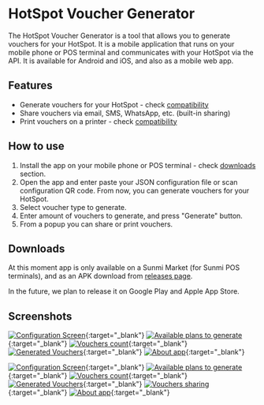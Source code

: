 # HotSpot Voucher Generator

The HotSpot Voucher Generator is a tool that allows you to generate vouchers for your HotSpot. 
It is a mobile application that runs on your mobile phone or POS terminal and communicates with your HotSpot via the API.
It is available for Android and iOS, and also as a mobile web app.

## Features

* Generate vouchers for your HotSpot - check [compatibility](/hotspot-voucher-generator/compatibility)
* Share vouchers via email, SMS, WhatsApp, etc. (built-in sharing)
* Print vouchers on a printer - check [compatibility](/hotspot-voucher-generator/compatibility)

## How to use

1. Install the app on your mobile phone or POS terminal - check [downloads](#downloads) section.
2. Open the app and enter paste your JSON configuration file or scan configuration QR code. From now, you can generate vouchers for your HotSpot.
3. Select voucher type to generate.
4. Enter amount of vouchers to generate, and press "Generate" button.
5. From a popup you can share or print vouchers.

## Downloads

At this moment app is only available on a Sunmi Market (for Sunmi POS terminals), and as an APK download from [releases page](https://github.com/kduma-hotspot-tools/mobile-voucher-generator-app-releases/blob/main/README.md).

In the future, we plan to release it on Google Play and Apple App Store.

## Screenshots

[![Configuration Screen](/hotspot-voucher-generator/screenshots/landscape-1.jpg)](/hotspot-voucher-generator/screenshots/landscape-1.png){:target="_blank"}
[![Available plans to generate](/hotspot-voucher-generator/screenshots/landscape-2.jpg)](/hotspot-voucher-generator/screenshots/landscape-2.png){:target="_blank"}
[![Vouchers count](/hotspot-voucher-generator/screenshots/landscape-3.jpg)](/hotspot-voucher-generator/screenshots/landscape-3.png){:target="_blank"}
[![Generated Vouchers](/hotspot-voucher-generator/screenshots/landscape-4.jpg)](/hotspot-voucher-generator/screenshots/landscape-4.png){:target="_blank"}
[![About app](/hotspot-voucher-generator/screenshots/landscape-5.jpg)](/hotspot-voucher-generator/screenshots/landscape-5.png){:target="_blank"}


[![Configuration Screen](/hotspot-voucher-generator/screenshots/portrait-1.jpg)](/hotspot-voucher-generator/screenshots/portrait-1.png){:target="_blank"}
[![Available plans to generate](/hotspot-voucher-generator/screenshots/portrait-2.jpg)](/hotspot-voucher-generator/screenshots/portrait-2.png){:target="_blank"}
[![Vouchers count](/hotspot-voucher-generator/screenshots/portrait-3.jpg)](/hotspot-voucher-generator/screenshots/portrait-3.png){:target="_blank"}
[![Generated Vouchers](/hotspot-voucher-generator/screenshots/portrait-4.jpg)](/hotspot-voucher-generator/screenshots/portrait-4.png){:target="_blank"}
[![Vouchers sharing](/hotspot-voucher-generator/screenshots/portrait-5.jpg)](/hotspot-voucher-generator/screenshots/portrait-5.png){:target="_blank"}
[![About app](/hotspot-voucher-generator/screenshots/portrait-6.jpg)](/hotspot-voucher-generator/screenshots/portrait-6.png){:target="_blank"}